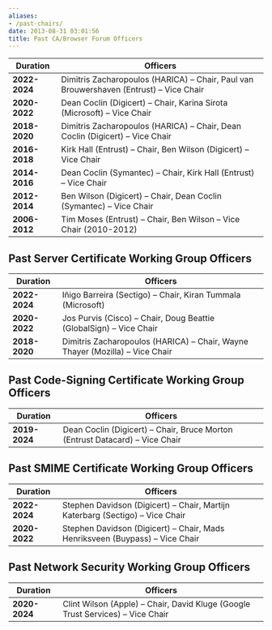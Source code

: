 ```yaml
---
aliases:
- /past-chairs/
date: 2013-08-31 03:01:56
title: Past CA/Browser Forum Officers
---
```


| Duration      | Officers                                                                               |
|---------------|----------------------------------------------------------------------------------------|
| **2022-2024** | Dimitris Zacharopoulos (HARICA) – Chair, Paul van Brouwershaven (Entrust) – Vice Chair |
| **2020-2022** | Dean Coclin (Digicert) – Chair, Karina Sirota (Microsoft) – Vice Chair                 |
| **2018-2020** | Dimitris Zacharopoulos (HARICA) – Chair, Dean Coclin (Digicert) – Vice Chair           |
| **2016-2018** | Kirk Hall (Entrust) – Chair, Ben Wilson (Digicert) – Vice Chair                        |
| **2014-2016** | Dean Coclin (Symantec) – Chair, Kirk Hall (Entrust) – Vice Chair                       |
| **2012-2014** | Ben Wilson (Digicert) – Chair, Dean Coclin (Symantec) – Vice Chair                     |
| **2006-2012** | Tim Moses (Entrust) – Chair, Ben Wilson – Vice Chair (2010-2012)                       |

## Past Server Certificate Working Group Officers 

| Duration      | Officers                                                                     |
|---------------|------------------------------------------------------------------------------|
| **2022-2024** | Iñigo Barreira (Sectigo) – Chair, Kiran Tummala (Microsoft)                  |
| **2020-2022** | Jos Purvis (Cisco) – Chair, Doug Beattie (GlobalSign) – Vice Chair           |
| **2018-2020** | Dimitris Zacharopoulos (HARICA) – Chair, Wayne Thayer (Mozilla) – Vice Chair |

## Past Code-Signing Certificate Working Group Officers 

| Duration      | Officers                                                                     |
|---------------|------------------------------------------------------------------------------|
| **2019-2024** | Dean Coclin (Digicert) – Chair, Bruce Morton (Entrust Datacard) – Vice Chair |


## Past SMIME Certificate Working Group Officers 

| Duration      | Officers                                                                      |
|---------------|-------------------------------------------------------------------------------|
| **2022-2024** | Stephen Davidson (Digicert) – Chair, Martijn Katerbarg (Sectigo) – Vice Chair |
| **2020-2022** | Stephen Davidson (Digicert) – Chair, Mads Henriksveen (Buypass) – Vice Chair  |

## Past Network Security Working Group Officers 

| Duration      | Officers                                                                       |
|---------------|--------------------------------------------------------------------------------|
| **2020-2024** | Clint Wilson (Apple) – Chair, David Kluge (Google Trust Services) – Vice Chair |
